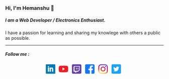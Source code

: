 ### Hi, I'm Hemanshu 👋     

<h5> I am a Web Developer / Electronics Enthusiast.</h5> I have a passion for learning and sharing my knowlege with others a public as possible.

---

##### Follow me :
<p align='center'>
<a href="https://www.linkedin.com/in/hemanshukhodiyar/"><img height="30" src="https://github.com/hemanshuEng/hemanshuEng/blob/master/assets/icons/linkedin.png?raw=true"></a>&nbsp;&nbsp;
<a href="https://www.youtube.com/channel/UC5kShFwMVWTK8HeSKBQcvHA?view_as=subscriber"><img height="30" src="https://github.com/hemanshuEng/hemanshuEng/blob/master/assets/icons/youtube.png?raw=true"></a>&nbsp;&nbsp;
<a href="https://www.twitch.tv/shapeelectronics"><img height="30" src="https://github.com/hemanshuEng/hemanshuEng/blob/master/assets/icons/twitch.png?raw=true"></a>&nbsp;&nbsp;
<a href="https://www.facebook.com/ShapeElectronics/"><img height="30" src="https://github.com/hemanshuEng/hemanshuEng/blob/master/assets/icons/facebook.png?raw=true"></a>&nbsp;&nbsp;
<a href="https://www.instagram.com/shapeelectronics/"><img height="30" src="https://github.com/hemanshuEng/hemanshuEng/blob/master/assets/icons/instagram.png?raw=true"></a>&nbsp;&nbsp;
<a href="https://twitter.com/ShapElectronics"><img height="30" src="https://github.com/hemanshuEng/hemanshuEng/blob/master/assets/icons/twitter.png?raw=true"></a>&nbsp;&nbsp;
</p>
<!--
**hemanshuEng/hemanshuEng** is a ✨ _special_ ✨ repository because its `README.md` (this file) appears on your GitHub profile.

Here are some ideas to get you started:

- 🔭 I’m currently working on ...
- 🌱 I’m currently learning ...
- 👯 I’m looking to collaborate on ...
- 🤔 I’m looking for help with ...
- 💬 Ask me about ...
- 📫 How to reach me: ...
- 😄 Pronouns: ...
- ⚡ Fun fact: ...
-->
